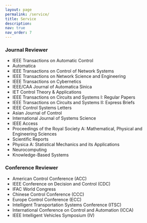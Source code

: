 ```yaml
---
layout: page
permalink: /service/
title: Service
description: 
nav: true
nav_order: 7
---
```

  

### Journal Reviewer

- IEEE Transactions on Automatic Control
- Automatica
- IEEE Transactions on Control of Network Systems
- IEEE Transactions on Network Science and Engineering
- IEEE Transactions on Cybernetics
- IEEE/CAA Journal of Automatica Sinica
- IET Control Theory & Applications
- IEEE Transactions on Circuits and Systems I: Regular Papers
- IEEE Transactions on Circuits and Systems II: Express Briefs
- IEEE Control Systems Letters
- Asian Journal of Control
- International Journal of Systems Science
- IEEE Access
- Proceedings of the Royal Society A: Mathematical, Physical and Engineering Sciences
- Scientific Reports
- Physica A: Statistical Mechanics and its Applications
- Neurocomputing
- Knowledge-Based Systems

### Conference Reviewer

- American Control Conference (ACC)
- IEEE Conference on Decision and Control (CDC)
- IFAC World Congress
- Chinese Control Conference (CCC)
- Europe Control Conference (ECC)
- Intelligent Transportation Systems Conference (ITSC)
- International Conference on Control and Automation (ICCA)
- IEEE Intelligent Vehicles Symposium (IV)